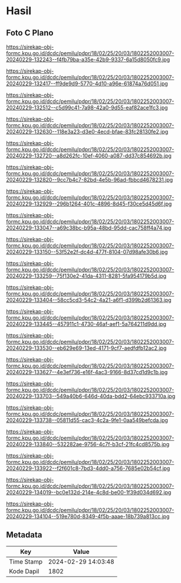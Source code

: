 # Hasil

## Foto C Plano

https://sirekap-obj-formc.kpu.go.id/dcdc/pemilu/pdpr/18/02/25/20/03/1802252003007-20240229-132243--f4fb79ba-a35e-42b9-9337-6a15d8050fc9.jpg

https://sirekap-obj-formc.kpu.go.id/dcdc/pemilu/pdpr/18/02/25/20/03/1802252003007-20240229-132417--ff9de9d9-5770-4d10-a96e-61874a76d051.jpg

https://sirekap-obj-formc.kpu.go.id/dcdc/pemilu/pdpr/18/02/25/20/03/1802252003007-20240229-132512--c5d99c41-7a98-42a0-9d55-eaf82ace1fc3.jpg

https://sirekap-obj-formc.kpu.go.id/dcdc/pemilu/pdpr/18/02/25/20/03/1802252003007-20240229-132630--118e3a23-d3e0-4ecd-bfae-83fc28130fe2.jpg

https://sirekap-obj-formc.kpu.go.id/dcdc/pemilu/pdpr/18/02/25/20/03/1802252003007-20240229-132720--a8d262fc-10ef-4060-a087-dd37c854692b.jpg

https://sirekap-obj-formc.kpu.go.id/dcdc/pemilu/pdpr/18/02/25/20/03/1802252003007-20240229-132820--9cc7b4c7-82bd-4e5b-96ad-fbbcd4678231.jpg

https://sirekap-obj-formc.kpu.go.id/dcdc/pemilu/pdpr/18/02/25/20/03/1802252003007-20240229-132929--296b1264-401c-4896-8d45-f30ce5d45d6f.jpg

https://sirekap-obj-formc.kpu.go.id/dcdc/pemilu/pdpr/18/02/25/20/03/1802252003007-20240229-133047--a69c38bc-b95a-48bd-95dd-cac758ff4a74.jpg

https://sirekap-obj-formc.kpu.go.id/dcdc/pemilu/pdpr/18/02/25/20/03/1802252003007-20240229-133150--53f52e2f-dc4d-477f-8104-07d98afe30b6.jpg

https://sirekap-obj-formc.kpu.go.id/dcdc/pemilu/pdpr/18/02/25/20/03/1802252003007-20240229-133259--75f130e2-41da-4311-8281-5fa954179b5d.jpg

https://sirekap-obj-formc.kpu.go.id/dcdc/pemilu/pdpr/18/02/25/20/03/1802252003007-20240229-133404--58cc5cd3-54c2-4a21-a6f1-d399b2d61363.jpg

https://sirekap-obj-formc.kpu.go.id/dcdc/pemilu/pdpr/18/02/25/20/03/1802252003007-20240229-133445--457911c1-4730-46af-aef1-5a764211d9dd.jpg

https://sirekap-obj-formc.kpu.go.id/dcdc/pemilu/pdpr/18/02/25/20/03/1802252003007-20240229-133530--eb629e69-13ed-4171-9cf7-aedfdfb12ac2.jpg

https://sirekap-obj-formc.kpu.go.id/dcdc/pemilu/pdpr/18/02/25/20/03/1802252003007-20240229-133627--4e3ef736-e16f-4ac3-9166-8d37cd1d9c1b.jpg

https://sirekap-obj-formc.kpu.go.id/dcdc/pemilu/pdpr/18/02/25/20/03/1802252003007-20240229-133703--549a40b6-646d-40da-bdd2-64ebc933710a.jpg

https://sirekap-obj-formc.kpu.go.id/dcdc/pemilu/pdpr/18/02/25/20/03/1802252003007-20240229-133738--05811d55-cac3-4c2a-9fe1-0aa549befcda.jpg

https://sirekap-obj-formc.kpu.go.id/dcdc/pemilu/pdpr/18/02/25/20/03/1802252003007-20240229-133840--532282ae-9756-4c7f-b3cf-21fc4cd8575b.jpg

https://sirekap-obj-formc.kpu.go.id/dcdc/pemilu/pdpr/18/02/25/20/03/1802252003007-20240229-133922--f2f601c8-7bd3-4dd0-a756-7685e02b54cf.jpg

https://sirekap-obj-formc.kpu.go.id/dcdc/pemilu/pdpr/18/02/25/20/03/1802252003007-20240229-134019--bc0e132d-214e-4c8d-be00-1f39d034d692.jpg

https://sirekap-obj-formc.kpu.go.id/dcdc/pemilu/pdpr/18/02/25/20/03/1802252003007-20240229-134104--519e780d-8349-4f5b-aaae-18b739a813cc.jpg


## Metadata

| Key        | Value               |
| ---------- | ------------------- |
| Time Stamp | 2024-02-29 14:03:48 |
| Kode Dapil | 1802                |



